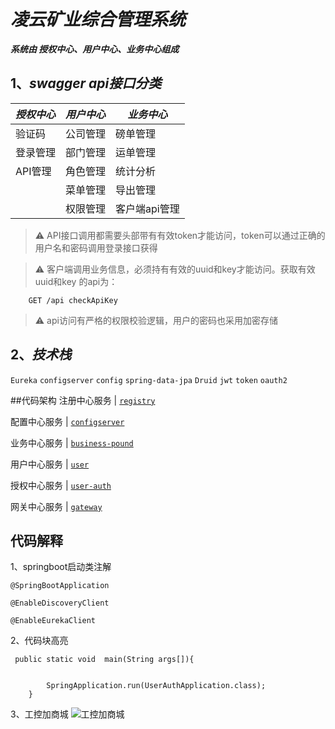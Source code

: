 # *凌云矿业综合管理系统* 
   __*系统由 授权中心、用户中心、业务中心组成*__

## 1、_swagger api接口分类_
 
 ***授权中心***    |  ***用户中心***  | ***业务中心***
 ---------- | -------- | ------  
 验证码      | 公司管理 | 磅单管理 
 登录管理    | 部门管理 | 运单管理 
 API管理    | 角色管理  |统计分析
           |  菜单管理  | 导出管理  
           |  权限管理  | 客户端api管理
 
 > ⚠️ API接口调用都需要头部带有有效token才能访问，token可以通过正确的用户名和密码调用登录接口获得
 
 > ⚠️ 客户端调用业务信息，必须持有有效的uuid和key才能访问。获取有效uuid和key 的api为：
 
        GET /api checkApiKey
 
 > ⚠️ api访问有严格的权限校验逻辑，用户的密码也采用加密存储

## 2、_技术栈_ 

`Eureka` `configserver` `config` `spring-data-jpa` `Druid` `jwt` `token` `oauth2`

##代码架构
注册中心服务      |  [ `registry`  ](registry/)

 配置中心服务    |    [`configserver`](configserver)
 
 业务中心服务    |     [ `business-pound` ](business-pound)
  
 用户中心服务    |   [`user`  ](user) 
  
 授权中心服务    |  [ `user-auth` ](user-auth)
  
 网关中心服务         |   [`gateway`  ](gateway)

## 代码解释
1、springboot启动类注解 

`@SpringBootApplication`

`@EnableDiscoveryClient`

`@EnableEurekaClient`

2、代码块高亮  
```
 public static void  main(String args[]){


        SpringApplication.run(UserAuthApplication.class);
    }
```  
3、工控加商城 
![工控加商城](https://51gkp-static.oss-cn-beijing.aliyuncs.com/normal/97E77B80CA2F47DB8CBBDA5EA73E2B15.jpeg)  
